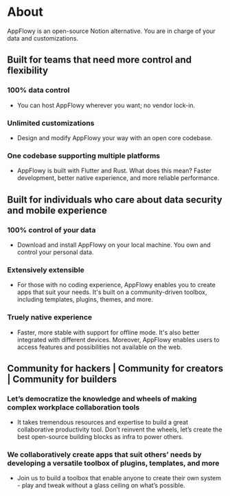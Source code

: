 # About

AppFlowy is an open-source Notion alternative.
You are in charge of your data and customizations.

## Built for teams that need more control and flexibility
### 100% data control
* You can host AppFlowy wherever you want; no vendor lock-in.
### Unlimited customizations
* Design and modify AppFlowy your way with an open core codebase.
### One codebase supporting multiple platforms
* AppFlowy is built with Flutter and Rust. What does this mean? Faster development, better native experience, and more reliable performance.

## Built for individuals who care about data security and mobile experience
### 100% control of your data
* Download and install AppFlowy on your local machine. You own and control your personal data.
### Extensively extensible
* For those with no coding experience, AppFlowy enables you to create apps that suit your needs. It's built on a community-driven toolbox, including templates, plugins, themes, and more.
### Truely native experience
* Faster, more stable with support for offline mode. It's also better integrated with different devices. Moreover, AppFlowy enables users to access features and possibilities not available on the web.

## Community for hackers | Community for creators | Community for builders
### Let’s democratize the knowledge and wheels of making complex workplace collaboration tools
* It takes tremendous resources and expertise to build a great collaborative productivity tool. Don’t reinvent the wheels, let’s create the best open-source building blocks as infra to power others.
### We collaboratively create apps that suit others’ needs by developing a versatile toolbox of plugins, templates, and more
* Join us to build a toolbox that enable anyone to create their own system - play and tweak without a glass ceiling on what’s possible.
